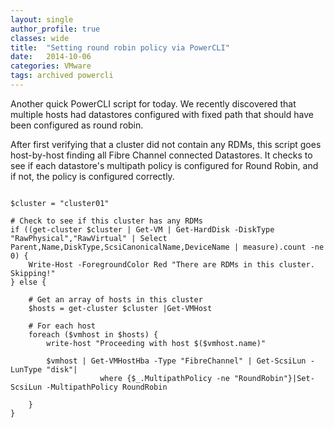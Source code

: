 ```yaml
---
layout: single
author_profile: true
classes: wide
title:  "Setting round robin policy via PowerCLI"
date:   2014-10-06
categories: VMware
tags: archived powercli
---
```

Another quick PowerCLI script for today. We recently discovered that multiple hosts had datastores configured with fixed path that should have been configured as round robin.

After first verifying that a cluster did not contain any RDMs, this script goes host-by-host finding all Fibre Channel connected Datastores. It checks to see if each datastore's multipath policy is configured for Round Robin, and if not, the policy is configured correctly.

```language-powercli

$cluster = "cluster01"

# Check to see if this cluster has any RDMs
if ((get-cluster $cluster | Get-VM | Get-HardDisk -DiskType "RawPhysical","RawVirtual" | Select Parent,Name,DiskType,ScsiCanonicalName,DeviceName | measure).count -ne 0) {
    Write-Host -ForegroundColor Red "There are RDMs in this cluster. Skipping!"
} else {

    # Get an array of hosts in this cluster
    $hosts = get-cluster $cluster |Get-VMHost

    # For each host
    foreach ($vmhost in $hosts) {
        write-host "Proceeding with host $($vmhost.name)"

        $vmhost | Get-VMHostHba -Type "FibreChannel" | Get-ScsiLun -LunType "disk"|
                    where {$_.MultipathPolicy -ne "RoundRobin"}|Set-ScsiLun -MultipathPolicy RoundRobin

    }
}
```